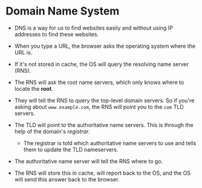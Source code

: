 # Domain Name System

* DNS is a way for us to find websites easily and without using IP addresses to find these websites.

* When you type a URL, the browser asks the operating system where the URL is.

* If it's not stored in cache, the OS will query the resolving name server (RNS).

* The RNS will ask the root name servers, which only knows where to locate the **root**.

* They will tell the RNS to query the top-level domain servers. So if you're asking about `www.example.com`, the RNS will point you to the `com` TLD servers.

* The TLD will point to the authoritative name servers. This is through the help of the domain's *registrar*.
  * The registrar is told which authoritative name servers to use and tells them to update the TLD nameservers.

* The authoritative name server will tell the RNS where to go.

* The RNS will store this in cache, will report back to the OS, and the OS will send this answer back to the browser.